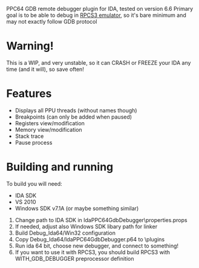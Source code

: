 PPC64 GDB remote debugger plugin for IDA, tested on version 6.6
Primary goal is to be able to debug in [RPCS3 emulator](https://github.com/rpcs3/rpcs3), so it's bare minimum and may not exactly follow GDB protocol

# Warning!
This is a WIP, and very unstable, so it can CRASH or FREEZE your IDA any time (and it will), so save often!

# Features
- Displays all PPU threads (without names though)
- Breakpoints (can only be added when paused)
- Registers view/modification
- Memory view/modification
- Stack trace
- Pause process

# Building and running
To build you will need:
 - IDA SDK
 - VS 2010
 - Windows SDK v7.1A (or maybe something similar)

 1. Change path to IDA SDK in IdaPPC64GdbDebugger\properties.props
 2. If needed, adjust also Windows SDK libary path for linker
 3. Build Debug_Ida64/Win32 configuration
 4. Copy Debug_Ida64/IdaPPC64GdbDebugger.p64 to <IDA folder>\plugins
 5. Run ida 64 bit, choose new debugger, and connect to something!
 6. If you want to use it with RPCS3, you should build RPCS3 with WITH_GDB_DEBUGGER preprocessor definition